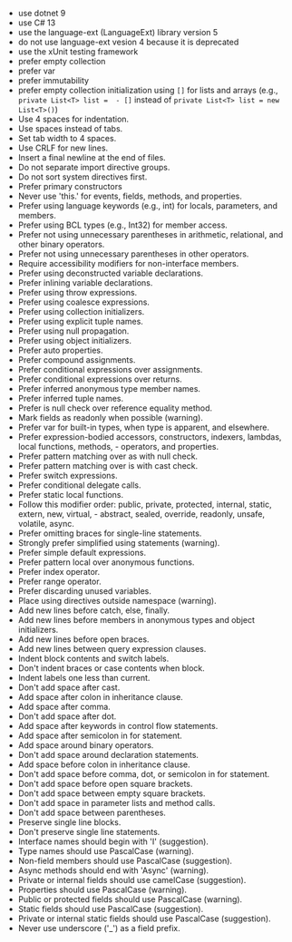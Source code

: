  - use dotnet 9
 - use C# 13
 - use the language-ext (LanguageExt) library version 5
 - do not use language-ext vesion 4 because it is deprecated
 - use the xUnit testing framework
 - prefer empty collection
 - prefer var
 - prefer immutability
 - prefer empty collection initialization using `[]` for lists and arrays (e.g., `private List<T> list =  - []` instead of `private List<T> list = new List<T>()`) 
 - Use 4 spaces for indentation.
 - Use spaces instead of tabs.
 - Set tab width to 4 spaces.
 - Use CRLF for new lines.
 - Insert a final newline at the end of files.
 - Do not separate import directive groups.
 - Do not sort system directives first.
 - Prefer primary constructors
 - Never use 'this.' for events, fields, methods, and properties.
 - Prefer using language keywords (e.g., int) for locals, parameters, and members.
 - Prefer using BCL types (e.g., Int32) for member access.
 - Prefer not using unnecessary parentheses in arithmetic, relational, and other binary operators.
 - Prefer not using unnecessary parentheses in other operators.
 - Require accessibility modifiers for non-interface members.
 - Prefer using deconstructed variable declarations.
 - Prefer inlining variable declarations.
 - Prefer using throw expressions.
 - Prefer using coalesce expressions.
 - Prefer using collection initializers.
 - Prefer using explicit tuple names.
 - Prefer using null propagation.
 - Prefer using object initializers.
 - Prefer auto properties.
 - Prefer compound assignments.
 - Prefer conditional expressions over assignments.
 - Prefer conditional expressions over returns.
 - Prefer inferred anonymous type member names.
 - Prefer inferred tuple names.
 - Prefer is null check over reference equality method.
 - Mark fields as readonly when possible (warning).
 - Prefer var for built-in types, when type is apparent, and elsewhere.
 - Prefer expression-bodied accessors, constructors, indexers, lambdas, local functions, methods,  - operators, and properties.
 - Prefer pattern matching over as with null check.
 - Prefer pattern matching over is with cast check.
 - Prefer switch expressions.
 - Prefer conditional delegate calls.
 - Prefer static local functions.
 - Follow this modifier order: public, private, protected, internal, static, extern, new, virtual,  - abstract, sealed, override, readonly, unsafe, volatile, async.
 - Prefer omitting braces for single-line statements.
 - Strongly prefer simplified using statements (warning).
 - Prefer simple default expressions.
 - Prefer pattern local over anonymous functions.
 - Prefer index operator.
 - Prefer range operator.
 - Prefer discarding unused variables.
 - Place using directives outside namespace (warning).
 - Add new lines before catch, else, finally.
 - Add new lines before members in anonymous types and object initializers.
 - Add new lines before open braces.
 - Add new lines between query expression clauses.
 - Indent block contents and switch labels.
 - Don't indent braces or case contents when block.
 - Indent labels one less than current.
 - Don't add space after cast.
 - Add space after colon in inheritance clause.
 - Add space after comma.
 - Don't add space after dot.
 - Add space after keywords in control flow statements.
 - Add space after semicolon in for statement.
 - Add space around binary operators.
 - Don't add space around declaration statements.
 - Add space before colon in inheritance clause.
 - Don't add space before comma, dot, or semicolon in for statement.
 - Don't add space before open square brackets.
 - Don't add space between empty square brackets.
 - Don't add space in parameter lists and method calls.
 - Don't add space between parentheses.
 - Preserve single line blocks.
 - Don't preserve single line statements.
 - Interface names should begin with 'I' (suggestion).
 - Type names should use PascalCase (warning).
 - Non-field members should use PascalCase (suggestion).
 - Async methods should end with 'Async' (warning).
 - Private or internal fields should use camelCase (suggestion).
 - Properties should use PascalCase (warning).
 - Public or protected fields should use PascalCase (warning).
 - Static fields should use PascalCase (suggestion).
 - Private or internal static fields should use PascalCase (suggestion).
 - Never use underscore ('_') as a field prefix.